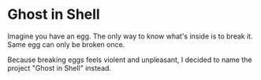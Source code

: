 # Ghost in Shell

Imagine you have an egg.
The only way to know what's inside is to break it.
Same egg can only be broken once.


Because breaking eggs feels violent and  unpleasant, I decided to name the project "Ghost in Shell" instead.



